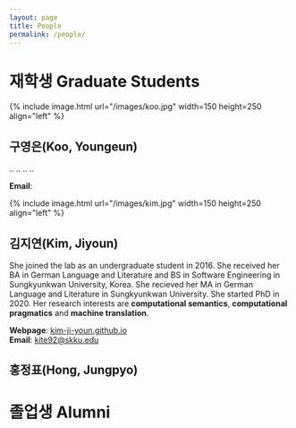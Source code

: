 ```yaml
---
layout: page
title: People
permalink: /people/
---
```


# 재학생 Graduate Students

{% include image.html url="/images/koo.jpg" width=150 height=250 align="left" %}
## 구영은(Koo, Youngeun)
..
..
..
..

**Email**: 



{% include image.html url="/images/kim.jpg" width=150 height=250 align="left" %}

## 김지연(Kim, Jiyoun)
She joined the lab as an undergraduate student in 2016. She received her BA in German Language and Literature and BS in Software Engineering in Sungkyunkwan University, Korea. She recieved her MA in German Language and Literature in Sungkyunkwan University. She started PhD in 2020. Her research interests are **computational semantics**, **computational pragmatics** and **machine translation**. 

**Webpage**: [kim-ji-youn.github.io](http://kim-ji-youn.github.io)     
**Email**: kite92@skku.edu


## 홍정표(Hong, Jungpyo)


# 졸업생 Alumni
